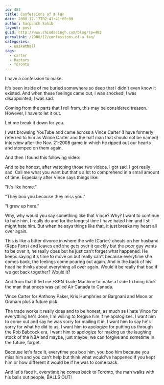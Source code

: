 ```yaml
---
id: 483
title: Confessions of a Fan
date: 2008-12-17T02:41:41+00:00
author: Sarpanch Sahib
layout: post
guid: http://www.shindasingh.com/blog/?p=483
permalink: /2008/12/confessions-of-a-fan/
categories:
  - Basketball
tags:
  - carter
  - Raptors
  - Toronto
---
```

I have a confession to make.

It's been inside of me buried somewhere so deep that I didn't even know it existed. And when these feelings came out, I was shocked, I was disappointed, I was sad.

Coming from the parts that I roll from, this may be considered treason. However, I have to let it out.

Let me break it down for you.

I was browsing YouTube and came across a Vince Carter (I have formerly referred to him as Wince Carter and the half man that should not be named) interview after the Nov. 21-2008 game in which he ripped out our hearts and stomped on them again.



And then I found this following video:



And to be honest, after watching those two videos, I got sad. I got really sad. Call me what you want but that's a lot to comprehend in a small amount of time. Especially after Vince says things like:

"It's like home."

"They boo you because they miss you."

"I grew up here."

Why, why would you say something like that Vince? Why? I want to continue to hate him, I really do and for the longest time I have hated him and I still might hate him. But when he says things like that, it just breaks my heart all over again.

This is like a bitter divorce in where the wife (Carter) cheats on her husband (Raps Fans) and leaves and she gets over it quickly but the poor guy wants to be over it, he really does but he just can't forget what happened. He keeps saying it's time to move on but really can't because everytime she comes back, the feelings come pouring out again. And in the back of his head he thinks about everything all over again. Would it be really that bad if we got back together? Would it?

And from that it led me ESPN Trade Machine to make a trade to bring back the man that onces was called Air Canada to Canada.

Vince Carter for Anthony Paker, Kris Humphries or Bargnani and Moon or Graham plus a future pick.

The trade works it really does and to be honest, as much as I hate Vince for everything he's done, I'm willing to forgive him if he apologizes. I want him to come out and say he was sorry for mailing it in, I want him to say he's sorry for what he did to us, I want him to apologize for putting us through the Rob Babcock era, I want him to apologize for making us the laughing stock of the NBA and maybe, just maybe, we can forgive and sometime in the future, forget.

Because let's face it, everytime you boo him, you boo him because you miss him and you can't help but think what would've happened if you kept him or how different it would be if he was to come back.

And let's face it, everytime he comes back to Toronto, the man walks with his balls out people, BALLS OUT!